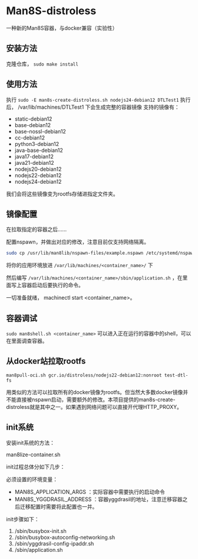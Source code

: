 # Man8S-distroless

一种新的Man8S容器，与docker兼容（实验性）

## 安装方法

克隆仓库， `sudo make install`

## 使用方法

执行  `sudo -E man8s-create-distroless.sh nodejs24-debian12 DTLTest1`
执行后， /var/lib/machines/DTLTest1 下会生成完整的容器镜像
支持的镜像有：
- static-debian12
- base-debian12
- base-nossl-debian12
- cc-debian12
- python3-debian12
- java-base-debian12
- java17-debian12
- java21-debian12
- nodejs20-debian12
- nodejs22-debian12
- nodejs24-debian12

我们会将这些镜像变为rootfs存储进指定文件夹。

## 镜像配置

在拉取指定的容器之后……

配置nspawn，并做出对应的修改，注意目前仅支持网络隔离。
```bash
sudo cp /usr/lib/man8lib/nspawn-files/example.nspawn /etc/systemd/nspawn/<container_name>.nspawn
```

将你的应用环境放进 `/var/lib/machines/<container_name>/` 下

然后编写 `/var/lib/machines/<container_name>/sbin/application.sh` ，在里面写上容器启动后要执行的命令。

一切准备就绪， machinectl start <container_name>。

## 容器调试

`sudo man8shell.sh <container_name>` 可以进入正在运行的容器中的shell，可以在里面调查容器。

## 从docker站拉取rootfs

`man8pull-oci.sh gcr.io/distroless/nodejs22-debian12:nonroot test-dtl-fs`

用类似的方法可以拉取所有的docker镜像为rootfs。但当然大多数docker镜像并不能直接被nspawn启动，需要额外的修改。本项目提供的man8s-create-distroless就是其中之一。如果遇到网络问题可以直接开代理HTTP_PROXY。

## init系统

安装init系统的方法：

man8lize-container.sh 

init过程总体分如下几步：

必须设置的环境变量：
- MAN8S_APPLICATION_ARGS ：实际容器中需要执行的启动命令
- MAN8S_YGGDRASIL_ADDRESS ：容器yggdrasil的地址，注意迁移容器之后迁移配置时需要将此配置也一并。

init步骤如下：
1. /sbin/busybox-init.sh
2. /sbin/busybox-autoconfig-networking.sh
3. /sbin/yggdrasil-config-ipaddr.sh
4. /sbin/application.sh